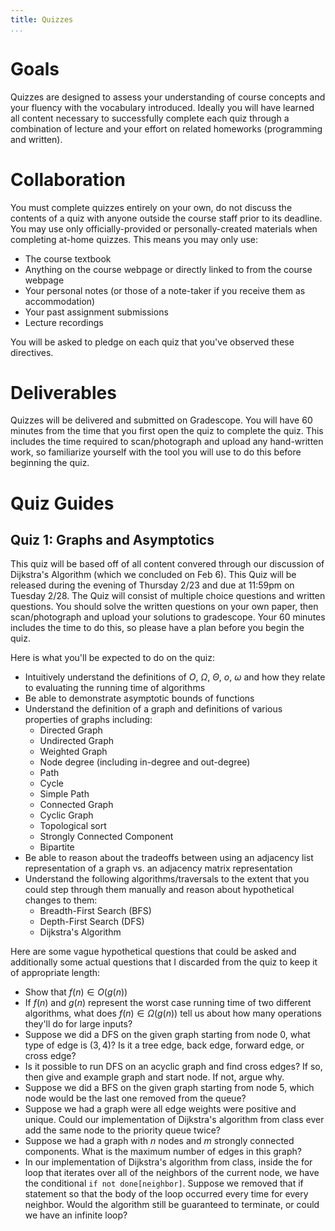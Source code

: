 ```yaml
---
title: Quizzes
...
```




# Goals

Quizzes are designed to assess your understanding of course concepts and your fluency with the vocabulary introduced. Ideally you will have learned all content necessary to successfully complete each quiz through a combination of lecture and your effort on related homeworks (programming and written).

# Collaboration

You must complete quizzes entirely on your own, do not discuss the contents of a quiz with anyone outside the course staff prior to its deadline. You may use only officially-provided or personally-created materials when completing at-home quizzes. This means you may only use:

- The course textbook
- Anything on the course webpage or directly linked to from the course webpage
- Your personal notes (or those of a note-taker if you receive them as accommodation)
- Your past assignment submissions
- Lecture recordings

You will be asked to pledge on each quiz that you've observed these directives.

# Deliverables

Quizzes will be delivered and submitted on Gradescope. You will have 60 minutes from the time that you first open the quiz to complete the quiz. This includes the time required to scan/photograph and upload any hand-written work, so familiarize yourself with the tool you will use to do this before beginning the quiz.

# Quiz Guides

## Quiz 1: Graphs and Asymptotics

This quiz will be based off of all content convered through our discussion of Dijkstra's Algorithm (which we concluded on Feb 6). This Quiz will be released during the evening of Thursday 2/23 and due at 11:59pm on Tuesday 2/28. The Quiz will consist of multiple choice questions and written questions. You should solve the written questions on your own paper, then scan/photograph and upload your solutions to gradescope. Your 60 minutes includes the time to do this, so please have a plan before you begin the quiz.

Here is what you'll be expected to do on the quiz:

- Intuitively understand the definitions of $O$, $\Omega$, $\Theta$, $o$, $\omega$ and how they relate to evaluating the running time of algorithms
- Be able to demonstrate asymptotic bounds of functions
- Understand the definition of a graph and definitions of various properties of graphs including:
    - Directed Graph
    - Undirected Graph
    - Weighted Graph
    - Node degree (including in-degree and out-degree)
    - Path
    - Cycle
    - Simple Path
    - Connected Graph
    - Cyclic Graph
    - Topological sort
    - Strongly Connected Component
    - Bipartite
- Be able to reason about the tradeoffs between using an adjacency list representation of a graph vs. an adjacency matrix representation
- Understand the following algorithms/traversals to the extent that you could step through them manually and reason about hypothetical changes to them:
  - Breadth-First Search (BFS)
  - Depth-First Search (DFS)
  - Dijkstra's Algorithm

Here are some vague hypothetical questions that could be asked and additionally some actual questions that I discarded from the quiz to keep it of appropriate length:

- Show that $f(n)\in O(g(n))$
- If $f(n)$ and $g(n)$ represent the worst case running time of two different algorithms, what does $f(n)\in \Omega(g(n))$ tell us about how many operations they'll do for large inputs?
- Suppose we did a DFS on the given graph starting from node $0$, what type of edge is $(3,4)$? Is it a tree edge, back edge, forward edge, or cross edge?
- Is it possible to run DFS on an acyclic graph and find cross edges? If so, then give and example graph and start node. If not, argue why.
- Suppose we did a BFS on the given graph starting from node $5$, which node would be the last one removed from the queue?
- Suppose we had a graph were all edge weights were positive and unique. Could our implementation of Dijkstra's algorithm from class ever add the same node to the priority queue twice?
- Suppose we had a graph with $n$ nodes and $m$ strongly connected components. What is the maximum number of edges in this graph?
- In our implementation of Dijkstra's algorithm from class, inside the for loop that iterates over all of the neighbors of the current node, we have the conditional `if not done[neighbor]`. Suppose we removed that if statement so that the body of the loop occurred every time for every neighbor. Would the algorithm still be guaranteed to terminate, or could we have an infinite loop?

